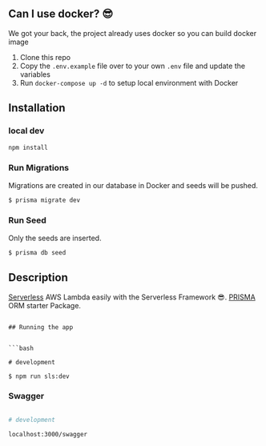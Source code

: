 ## Can I use docker? 😎

We got your back, the project already uses docker so you can build docker image 
1.  Clone this repo
2.  Copy the  `.env.example`  file over to your own  `.env`  file and update the variables
3.  Run  `docker-compose up -d`  to setup local environment with Docker

## Installation

### local dev

```bash
npm install
```

###  Run Migrations
Migrations are created in our database in Docker and seeds will be pushed.
```bash
$ prisma migrate dev 
```

###  Run Seed
Only the seeds are inserted.
```bash
$ prisma db seed
```
## Description

  

[Serverless](https://www.serverless.com/) AWS Lambda easily with the Serverless Framework 😎.
[PRISMA](http://prisma.io/) ORM starter Package.
  
```

## Running the app


```bash

# development

$ npm run sls:dev

```
###  Swagger

```bash

# development

localhost:3000/swagger

```